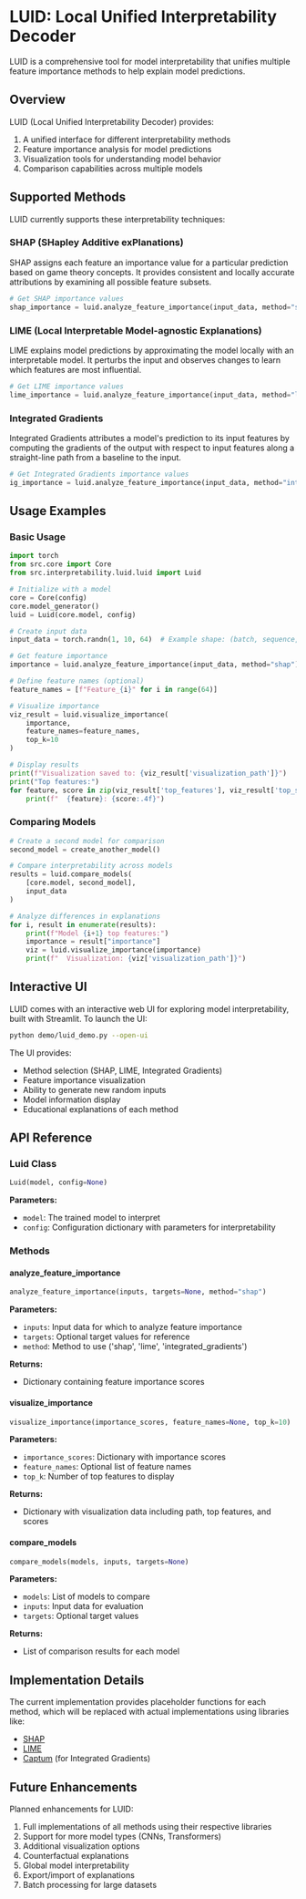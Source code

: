 # LUID: Local Unified Interpretability Decoder

LUID is a comprehensive tool for model interpretability that unifies multiple feature importance methods to help explain model predictions.

## Overview

LUID (Local Unified Interpretability Decoder) provides:

1. A unified interface for different interpretability methods
2. Feature importance analysis for model predictions
3. Visualization tools for understanding model behavior
4. Comparison capabilities across multiple models

## Supported Methods

LUID currently supports these interpretability techniques:

### SHAP (SHapley Additive exPlanations)

SHAP assigns each feature an importance value for a particular prediction based on game theory concepts. It provides consistent and locally accurate attributions by examining all possible feature subsets.

```python
# Get SHAP importance values
shap_importance = luid.analyze_feature_importance(input_data, method="shap")
```

### LIME (Local Interpretable Model-agnostic Explanations)

LIME explains model predictions by approximating the model locally with an interpretable model. It perturbs the input and observes changes to learn which features are most influential.

```python
# Get LIME importance values
lime_importance = luid.analyze_feature_importance(input_data, method="lime")
```

### Integrated Gradients

Integrated Gradients attributes a model's prediction to its input features by computing the gradients of the output with respect to input features along a straight-line path from a baseline to the input.

```python
# Get Integrated Gradients importance values
ig_importance = luid.analyze_feature_importance(input_data, method="integrated_gradients")
```

## Usage Examples

### Basic Usage

```python
import torch
from src.core import Core
from src.interpretability.luid.luid import Luid

# Initialize with a model
core = Core(config)
core.model_generator()
luid = Luid(core.model, config)

# Create input data
input_data = torch.randn(1, 10, 64)  # Example shape: (batch, sequence, features)

# Get feature importance
importance = luid.analyze_feature_importance(input_data, method="shap")

# Define feature names (optional)
feature_names = [f"Feature_{i}" for i in range(64)]

# Visualize importance
viz_result = luid.visualize_importance(
    importance, 
    feature_names=feature_names,
    top_k=10
)

# Display results
print(f"Visualization saved to: {viz_result['visualization_path']}")
print("Top features:")
for feature, score in zip(viz_result['top_features'], viz_result['top_scores']):
    print(f"  {feature}: {score:.4f}")
```

### Comparing Models

```python
# Create a second model for comparison
second_model = create_another_model()

# Compare interpretability across models
results = luid.compare_models(
    [core.model, second_model],
    input_data
)

# Analyze differences in explanations
for i, result in enumerate(results):
    print(f"Model {i+1} top features:")
    importance = result["importance"]
    viz = luid.visualize_importance(importance)
    print(f"  Visualization: {viz['visualization_path']}")
```

## Interactive UI

LUID comes with an interactive web UI for exploring model interpretability, built with Streamlit. To launch the UI:

```bash
python demo/luid_demo.py --open-ui
```

The UI provides:
- Method selection (SHAP, LIME, Integrated Gradients)
- Feature importance visualization
- Ability to generate new random inputs
- Model information display
- Educational explanations of each method

## API Reference

### Luid Class

```python
Luid(model, config=None)
```

**Parameters:**
- `model`: The trained model to interpret
- `config`: Configuration dictionary with parameters for interpretability

### Methods

#### analyze_feature_importance

```python
analyze_feature_importance(inputs, targets=None, method="shap")
```

**Parameters:**
- `inputs`: Input data for which to analyze feature importance
- `targets`: Optional target values for reference
- `method`: Method to use ('shap', 'lime', 'integrated_gradients')

**Returns:**
- Dictionary containing feature importance scores

#### visualize_importance

```python
visualize_importance(importance_scores, feature_names=None, top_k=10)
```

**Parameters:**
- `importance_scores`: Dictionary with importance scores
- `feature_names`: Optional list of feature names
- `top_k`: Number of top features to display

**Returns:**
- Dictionary with visualization data including path, top features, and scores

#### compare_models

```python
compare_models(models, inputs, targets=None)
```

**Parameters:**
- `models`: List of models to compare
- `inputs`: Input data for evaluation
- `targets`: Optional target values

**Returns:**
- List of comparison results for each model

## Implementation Details

The current implementation provides placeholder functions for each method, which will be replaced with actual implementations using libraries like:

- [SHAP](https://github.com/slundberg/shap)
- [LIME](https://github.com/marcotcr/lime)
- [Captum](https://captum.ai/) (for Integrated Gradients)

## Future Enhancements

Planned enhancements for LUID:

1. Full implementations of all methods using their respective libraries
2. Support for more model types (CNNs, Transformers)
3. Additional visualization options
4. Counterfactual explanations
5. Global model interpretability
6. Export/import of explanations
7. Batch processing for large datasets 